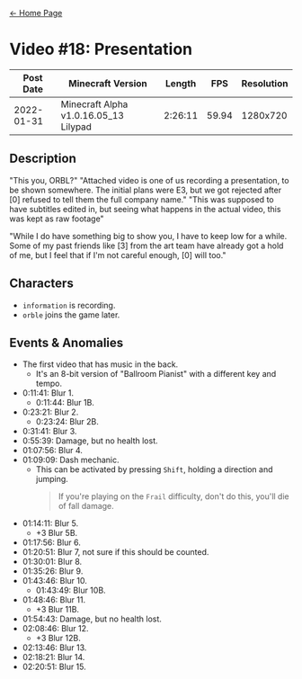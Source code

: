 [← Home Page](../README.md)

# Video #18: Presentation
| Post Date  | Minecraft Version                     | Length   | FPS     | Resolution |
| ---------  | ------------------------------------- | -------- | ------- | ---------  |
| 2022-01-31 | Minecraft Alpha v1.0.16.05_13 Lilypad | 2:26:11  | 59.94   | 1280x720   |

## Description
"This you, ORBL?"
"Attached video is one of us recording a presentation, to be shown somewhere. The initial plans were E3, but we got rejected after [0] refused to tell them the full company name."
"This was supposed to have subtitles edited in, but seeing what happens in the actual video, this was kept as raw footage"

"While I do have something big to show you, I have to keep low for a while. Some of my past friends like [3] from the art team have already got a hold of me, but I feel that if I'm not careful enough, [0] will too."

## Characters
* `information` is recording.
* `orble` joins the game later.

## Events & Anomalies
* The first video that has music in the back.
  * It's an 8-bit version of "Ballroom Pianist" with a different key and tempo.
* 0:11:41: Blur 1.
  * 0:11:44: Blur 1B.
* 0:23:21: Blur 2.
  * 0:23:24: Blur 2B.
* 0:31:41: Blur 3.
* 0:55:39: Damage, but no health lost.
* 01:07:56: Blur 4.
* 01:09:09: Dash mechanic.
  * This can be activated by pressing `Shift`, holding a direction and jumping.
    > If you're playing on the `Frail` difficulty, don't do this, you'll die of fall damage.
* 01:14:11: Blur 5.
  * +3 Blur 5B.
* 01:17:56: Blur 6.
* 01:20:51: Blur 7, not sure if this should be counted.
* 01:30:01: Blur 8.
* 01:35:26: Blur 9.
* 01:43:46: Blur 10.
  * 01:43:49: Blur 10B.
* 01:48:46: Blur 11.
  * +3 Blur 11B.
* 01:54:43: Damage, but no health lost.
* 02:08:46: Blur 12.
  * +3 Blur 12B.
* 02:13:46: Blur 13.
* 02:18:21: Blur 14.
* 02:20:51: Blur 15.